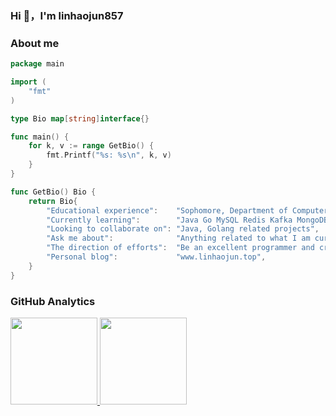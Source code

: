 ### Hi 👋，I'm linhaojun857

### About me

```go
package main

import (
	"fmt"
)

type Bio map[string]interface{}

func main() {
	for k, v := range GetBio() {
		fmt.Printf("%s: %s\n", k, v)
	}
}

func GetBio() Bio {
	return Bio{
		"Educational experience":    "Sophomore, Department of Computer Science and Technology, Harbin University Of Science And Technology",
		"Currently learning":        "Java Go MySQL Redis Kafka MongoDB ElasticSearch",
		"Looking to collaborate on": "Java, Golang related projects",
		"Ask me about":              "Anything related to what I am currently learning",
		"The direction of efforts":  "Be an excellent programmer and create many meaningful open source projects",
		"Personal blog":             "www.linhaojun.top",
	}
}
```

### GitHub Analytics

<a href="https://github.com/linhaojun857">
   <img align="" height="139px" src="https://github-readme-stats.vercel.app/api?username=linhaojun857&include_all_commits=true&count_private=true&hide_title=true&show_icons=true&include_all_commits=true&line_height=21"/>
   <img align="" height="139px" src="https://github-readme-stats.vercel.app/api/top-langs/?username=linhaojun857&hide_title=true&layout=compact"/>
</a>
